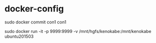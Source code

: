 # docker-config

sudo docker commit con1 con1

sudo docker run -it -p 9999:9999 -v /mnt/hgfs/kenokabe:/mnt/kenokabe ubuntu201503


